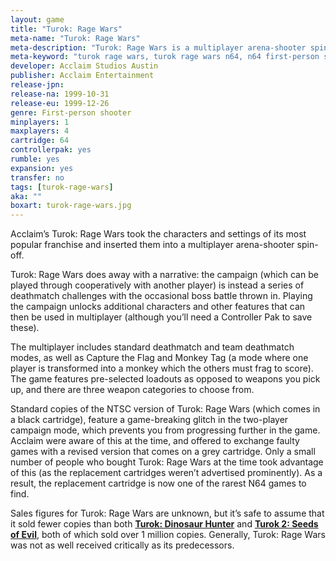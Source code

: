 ```yaml
---
layout: game
title: "Turok: Rage Wars"
meta-name: "Turok: Rage Wars"
meta-description: "Turok: Rage Wars is a multiplayer arena-shooter spin-off set in the Turok universe. It was released in 1999 for the Nintendo 64."
meta-keyword: "turok rage wars, turok rage wars n64, n64 first-person shooter game, nintendo 64"
developer: Acclaim Studios Austin
publisher: Acclaim Entertainment
release-jpn: 
release-na: 1999-10-31
release-eu: 1999-12-26
genre: First-person shooter
minplayers: 1
maxplayers: 4
cartridge: 64
controllerpak: yes
rumble: yes
expansion: yes
transfer: no
tags: [turok-rage-wars]
aka: ""
boxart: turok-rage-wars.jpg
---
```

Acclaim’s Turok: Rage Wars took the characters and settings of its most popular franchise and inserted them into a multiplayer arena-shooter spin-off.

Turok: Rage Wars does away with a narrative: the campaign (which can be played through cooperatively with another player) is instead a series of deathmatch challenges with the occasional boss battle thrown in. Playing the campaign unlocks additional characters and other features that can then be used in multiplayer (although you’ll need a Controller Pak to save these).

The multiplayer includes standard deathmatch and team deathmatch modes, as well as Capture the Flag and Monkey Tag (a mode where one player is transformed into a monkey which the others must frag to score). The game features pre-selected loadouts as opposed to weapons you pick up, and there are three weapon categories to choose from.

Standard copies of the NTSC version of Turok: Rage Wars (which comes in a black cartridge), feature a game-breaking glitch in the two-player campaign mode, which prevents you from progressing further in the game. Acclaim were aware of this at the time, and offered to exchange faulty games with a revised version that comes on a grey cartridge. Only a small number of people who bought Turok: Rage Wars at the time took advantage of this (as the replacement cartridges weren’t advertised prominently). As a result, the replacement cartridge is now one of the rarest N64 games to find.

Sales figures for Turok: Rage Wars are unknown, but it’s safe to assume that it sold fewer copies than both [**Turok: Dinosaur Hunter**](/games/turok-dinosaur-hunter.html) and [**Turok 2: Seeds of Evil**](/games/turok-2-seeds-of-evil.html), both of which sold over 1 million copies. Generally, Turok: Rage Wars was not as well received critically as its predecessors.